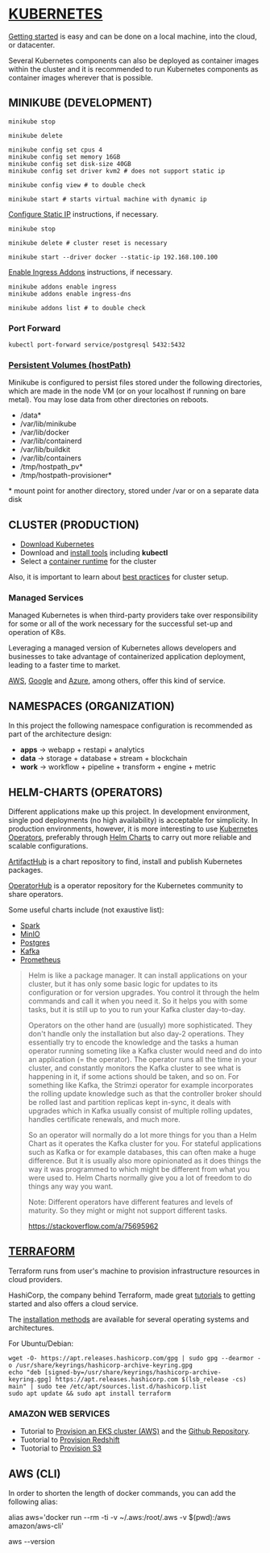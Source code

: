 # [KUBERNETES](https://kubernetes.io)

[Getting started](https://kubernetes.io/docs/setup) is easy and can be done on a local machine, into the cloud, or datacenter.

Several Kubernetes components can also be deployed as container images within the cluster and it is recommended to run Kubernetes components as container images wherever that is possible.

## MINIKUBE (DEVELOPMENT)

```console
minikube stop

minikube delete

minikube config set cpus 4
minikube config set memory 16GB
minikube config set disk-size 40GB
minikube config set driver kvm2 # does not support static ip

minikube config view # to double check

minikube start # starts virtual machine with dynamic ip
```

[Configure Static IP](https://minikube.sigs.k8s.io/docs/tutorials/static_ip) instructions, if necessary.

```console
minikube stop

minikube delete # cluster reset is necessary

minikube start --driver docker --static-ip 192.168.100.100
```

[Enable Ingress Addons](https://minikube.sigs.k8s.io/docs/handbook/addons/ingress-dns) instructions, if necessary.

```console
minikube addons enable ingress
minikube addons enable ingress-dns

minikube addons list # to double check
```

### Port Forward

```console
kubectl port-forward service/postgresql 5432:5432
```

### [Persistent Volumes (hostPath)](https://minikube.sigs.k8s.io/docs/handbook/persistent_volumes)

Minikube is configured to persist files stored under the following directories, which are made in the node VM (or on your localhost if running on bare metal). You may lose data from other directories on reboots.

- /data*
- /var/lib/minikube
- /var/lib/docker
- /var/lib/containerd
- /var/lib/buildkit
- /var/lib/containers
- /tmp/hostpath_pv*
- /tmp/hostpath-provisioner*

\* mount point for another directory, stored under /var or on a separate data disk

## CLUSTER (PRODUCTION)

- [Download Kubernetes](https://kubernetes.io/releases/download)
- Download and [install tools](https://kubernetes.io/docs/tasks/tools/) including **kubectl**
- Select a [container runtime](https://kubernetes.io/docs/setup/production-environment/container-runtimes) for the cluster

Also, it is important to learn about [best practices](https://kubernetes.io/docs/setup/best-practices) for cluster setup.

### Managed Services

Managed Kubernetes is when third-party providers take over responsibility for some or all of the work necessary for the successful set-up and operation of K8s.

Leveraging a managed version of Kubernetes allows developers and businesses to take advantage of containerized application deployment, leading to a faster time to market.

[AWS](https://aws.amazon.com/eks), [Google](https://cloud.google.com/kubernetes-engine) and [Azure](https://azure.microsoft.com/en-us/products/kubernetes-service), among others, offer this kind of service.

## NAMESPACES (ORGANIZATION)

In this project the following namespace configuration is recommended as part of the architecture design:

- **apps** -> webapp + restapi + analytics
- **data** -> storage + database + stream + blockchain
- **work** -> workflow + pipeline + transform + engine + metric

## HELM-CHARTS (OPERATORS)

Different applications make up this project. In development environment, single pod deployments (no high availability) is acceptable for simplicity. In production environments, however, it is more interesting to use [Kubernetes Operators](https://kubernetes.io/docs/concepts/extend-kubernetes/operator), preferably through [Helm Charts](https://helm.sh/docs/topics/charts) to carry out more reliable and scalable configurations.

[ArtifactHub](https://artifacthub.io) is a chart repository to find, install and publish Kubernetes packages.

[OperatorHub](https://operatorhub.io) is a operator repository for the Kubernetes community to share operators.

Some useful charts include (not exaustive list):

- [Spark](https://github.com/GoogleCloudPlatform/spark-on-k8s-operator)
- [MinIO](https://min.io/docs/minio/kubernetes/upstream/operations/install-deploy-manage/deploy-operator-helm.html)
- [Postgres](https://stackgres.io/install/)
- [Kafka](https://github.com/confluentinc/cp-helm-charts)
- [Prometheus](https://github.com/prometheus-community/helm-charts/tree/main/charts/kube-prometheus-stack)

> Helm is like a package manager. It can install applications on your cluster, but it has only some basic logic for updates to its configuration or for version upgrades. You control it through the helm commands and call it when you need it. So it helps you with some tasks, but it is still up to you to run your Kafka cluster day-to-day.
>
> Operators on the other hand are (usually) more sophisticated. They don't handle only the installation but also day-2 operations. They essentially try to encode the knowledge and the tasks a human operator running someting like a Kafka cluster would need and do into an application (= the operator). The operator runs all the time in your cluster, and constantly monitors the Kafka cluster to see what is happening in it, if some actions should be taken, and so on. For something like Kafka, the Strimzi operator for example incorporates the rolling update knowledge such as that the controller broker should be rolled last and partition replicas kept in-sync, it deals with upgrades which in Kafka usually consist of multiple rolling updates, handles certificate renewals, and much more.
>
> So an operator will normally do a lot more things for you than a Helm Chart as it operates the Kafka cluster for you. For stateful applications such as Kafka or for example databases, this can often make a huge difference. But it is usually also more opinionated as it does things the way it was programmed to which might be different from what you were used to. Helm Charts normally give you a lot of freedom to do things any way you want.
>
> Note: Different operators have different features and levels of maturity. So they might or might not support different tasks.
>
> https://stackoverflow.com/a/75695962

## [TERRAFORM](https://www.terraform.io)

Terraform runs from user's machine to provision infrastructure resources in cloud providers.

HashiCorp, the company behind Terraform, made great [tutorials](https://developer.hashicorp.com/terraform/tutorials) to getting started and also offers a cloud service.

The [installation methods](https://developer.hashicorp.com/terraform/downloads?product_intent=terraform) are available for several operating systems and architectures.

For Ubuntu/Debian:

```console
wget -O- https://apt.releases.hashicorp.com/gpg | sudo gpg --dearmor -o /usr/share/keyrings/hashicorp-archive-keyring.gpg
echo "deb [signed-by=/usr/share/keyrings/hashicorp-archive-keyring.gpg] https://apt.releases.hashicorp.com $(lsb_release -cs) main" | sudo tee /etc/apt/sources.list.d/hashicorp.list
sudo apt update && sudo apt install terraform
```

### AMAZON WEB SERVICES

- Tutorial to [Provision an EKS cluster (AWS)](https://developer.hashicorp.com/terraform/tutorials/kubernetes/eks) and the [Github Repository](https://github.com/hashicorp/learn-terraform-provision-eks-cluster/tree/main).
- Tuotorial to [Provision Redshift]()
- Tuotorial to [Provision S3]()

## AWS (CLI)

In order to shorten the length of docker commands, you can add the following alias:

alias aws='docker run --rm -ti -v ~/.aws:/root/.aws -v $(pwd):/aws amazon/aws-cli'

aws --version